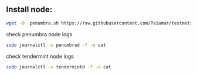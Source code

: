 ## Install node:
```bash
wget -O  penumbra.sh https://raw.githubusercontent.com/Pa1amar/testnets/main/penumbra/penumbra.sh && sudo chmod +x penumbra.sh && /bin/bash penumbra.sh
```
check penumbra node logs
```bash
sudo journalctl -u penumbrad -f -o cat
```
check tendermint node logs
```bash
sudo journalctl -u tendermintd -f -o cat
```
